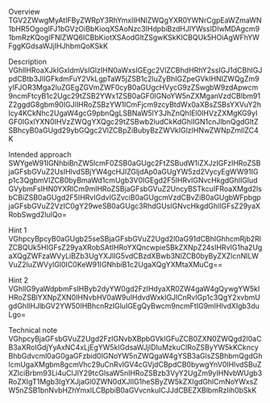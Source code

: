 Overview
    TGV2ZWwgMyAtIFByZWRpY3RhYmxlIHNlZWQgYXR0YWNrCgpEaWZmaWN1bHR5OgogIFJ1bGVzOiBbKioqXSAoNzc3IHdpbiBzdHJlYWssIDIwMDAgcm91bmRzKQogIFNlZWQ6ICBbKiotXSAodGltZSgwKSkKICBQUk5HOiAgWFhYWFggKGdsaWJjIHJhbmQoKSkK


Description
    VGhlIHRoaXJkIGxldmVsIGlzIHN0aWxsIGEgc2VlZCBhdHRhY2ssIGJ1dCBhIGJpdCBtb3JlIGFkdmFuY2VkLgpTaW5jZSB1c2luZyBhIGZpeGVkIHNlZWQgZm9yIFJOR3Mga2luZGEgZGVmZWF0cyB0aGUgcHVycG9zZSwgbW9zdApwcm9ncmFtcyB1c2Ugc29tZSB2YWx1ZSB0aGF0IGNoYW5nZXMganVzdCBlbm91Z2ggdG8gbm90IGJlIHRoZSBzYW1lCmFjcm9zcyBtdWx0aXBsZSBsYXVuY2hlcy4KCkNhc2UgaW4gcG9pbnQgLSBNaW5lY3JhZnQhIEl0IHVzZXMgKG9yIGF0IGxlYXN0IHVzZWQgYXQgc29tZSBwb2ludCkKdGhlIGN1cnJlbnQgdGltZSBhcyB0aGUgd29ybGQgc2VlZCBpZiBubyBzZWVkIGlzIHNwZWNpZmllZC4K


Intended approach
    SWYgeW91IGNhbiBnZW5lcmF0ZSB0aGUgc2FtZSBudW1iZXJzIGFzIHRoZSBjaGFsbGVuZ2UsIHlvdSBjYW4gcHJlZGljdAp0aGUgYW5zd2VycyEgWW91IGp1c3QgbmVlZCB0byBmaWd1cmUgb3V0IGEgd2F5IHRvIGNvcHkgdGhlIGludGVybmFsIHN0YXRlCm9mIHRoZSBjaGFsbGVuZ2UncyBSTkcuIFRoaXMgd2lsbCBiZSB0aGUgd2F5IHRvIGdvIGZvciB0aGUgcmVzdCBvZiB0aGUgbWFpbgpjaGFsbGVuZ2VzIC0gY29weSB0aGUgc3RhdGUsIGNvcHkgdGhlIGFsZ29yaXRobSwgd2luIQo=


Hint 1
    VGhpcyBpcyB0aGUgb25seSBjaGFsbGVuZ2Ugd2l0aG91dCBhIGhhcmRjb2RlZCBQUk5HIGFsZ29yaXRobSAtIHRoYXQncwpieSBkZXNpZ24sIHRvIG1ha2UgaXQgZWFzaWVyLiBZb3UgYXJlIG5vdCBzdXBwb3NlZCB0byByZXZlcnNlLWVuZ2luZWVyIGl0IC0KeW91IGNhbiB1c2UgaXQgYXMtaXMuCg==


Hint 2
    VGhlIG9yaWdpbmFsIHByb2dyYW0gd2FzIHdyaXR0ZW4gaW4gQywgYW5kIHRoZSBlYXNpZXN0IHNvbHV0aW9uIHdvdWxkIGJlCnRvIGp1c3QgY2xvbmUgdGhlIHJlbGV2YW50IHBhcnRzIGluIGEgQyBwcm9ncmFtIG9mIHlvdXIgb3duLgo=

Technical note
    VGhpcyBjaGFsbGVuZ2Ugd2FzIGNvbXBpbGVkIGFuZCB0ZXN0ZWQgd2l0aCB3aXRoIGdjYyAxNC4xLjEgYW5kIGdsaWJjIDIuMzkuClRoZSByYW5kKCkncyBhbGdvcml0aG0gaGFzbid0IGNoYW5nZWQgaW4gYSB3aGlsZSBhbmQgdGhlcmUgaXMgbm8gcmVhc29uCnRvIGV4cGVjdCBpdCB0bywgYnV0IHlvdSBuZXZlciBrbm93Li4uClJlY29tcGlsaW5nIHRoZSBzb3VyY2UgZm9yIHNvbWUgb3RoZXIgT1Mgb3IgYXJjaGl0ZWN0dXJlIG1heSByZW5kZXIgdGhlCmNoYWxsZW5nZSB1bnNvbHZhYmxlLCBpbiB0aGVvcnkuICJJdCBEZXBlbmRzIih0bSkK

